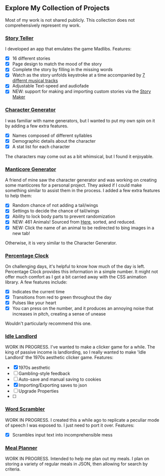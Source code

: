 ## Explore My Collection of Projects

Most of my work is not shared publicly. This collection does not comprehensively represent my work.

### [Story Teller](StoryTeller/StoryTeller.html)

I developed an app that emulates the game Madlibs. Features:

- [x] 16 different stories
- [x] Page design to match the mood of the story
- [x] Complete the story by filling in the missing words
- [x] Watch as the story unfolds keystroke at a time accompanied by [7 differnt musical tracks](StoryTeller/README.md)
- [x] Adjustable Text-speed and audiofade
- [x] NEW: support for making and importing custom stories via the [Story Maker](https://jordan-heath.github.io/StoryTeller/StoryMaker/StoryMaker.html)

### [Character Generator](CharacterGenerator/CharacterGenerator.html)

I was familiar with name generators, but I wanted to put my own spin on it by adding a few extra features.

- [x] Names composed of different syllables
- [x] Demographic details about the character
- [x] A stat list for each character

The characters may come out as a bit whimsical, but I found it enjoyable.

### [Manticore Generator](ManticoreGenerator/ManticoreGenerator.html)

A friend of mine saw the character generator and was working on creating some manticores for a personal project. They asked if I could make something similar to assist them in the process. I added a few extra features to help them:

- [x] Random chance of not adding a tail/wings
- [x] Settings to decide the chance of tail/wings
- [x] Ability to lock body parts to prevent randomization
- [x] NEW: 461 Animals! Sourced from [Here](https://gist.github.com/atduskgreg/3cf8ef48cb0d29cf151bedad81553a54), sorted, and reduced.
- [x] NEW: Click the name of an animal to be redirected to bing images in a new tab!

Otherwise, it is very similar to the Character Generator.

### [Percentage Clock](PercentageClock/PercentageClock.html)

On challenging days, it's helpful to know how much of the day is left. Percentage Clock provides this information in a simple number. It might not offer much comfort as I got a bit carried away with the CSS animation library. A few features include:

- [x] Indicates the current time
- [x] Transitions from red to green throughout the day
- [x] Pulses like your heart
- [x] You can press on the number, and it produces an annoying noise that increases in pitch, creating a sense of unease

Wouldn't particularly recommend this one.

### [Idle Landlord](IdleLandlord/IdleLandlord.html)

WORK IN PROGRESS. I've wanted to make a clicker game for a while. The king of passive income is landlording, so I really wanted to make 'Idle Landlord' the 1970s aesthetic clicker game. Features:

- [x] 1970s aesthetic
- [ ] Gambling-style feedback
- [ ] Auto-save and manual saving to cookies
- [x] Importing/Exporting saves to json
- [ ] Upgrade Properties
- [ ] 

### [Word Scrambler](WordScrambler/WordScrambler.html)

WORK IN PROGRESS. I created this a while ago to replicate a peculiar mode of speech I was exposed to. I just need to port it over. Features:

- [x] Scrambles input text into incomprehensible mess

### [Meal Planner](MealPlanner/MealPlanner.html)

WORK IN PROGRESS. Intended to help me plan out my meals. I plan on storing a variety of regular meals in JSON, then allowing for search by criteria.